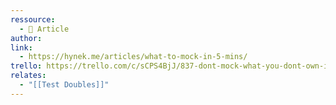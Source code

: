 ```yaml
---
ressource:
  - 📰 Article
author: 
link:
  - https://hynek.me/articles/what-to-mock-in-5-mins/
trello: https://trello.com/c/sCPS4BjJ/837-dont-mock-what-you-dont-own-in-5-minutes
relates:
  - "[[Test Doubles]]"
---
```

